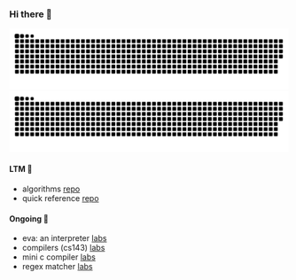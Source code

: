 ### Hi there 👋

![github contribution grid snake animation](https://raw.githubusercontent.com/jssonx/jssonx/output/github-contribution-grid-snake-dark.svg?palette=github-dark#gh-dark-mode-only)![github contribution grid snake animation](https://raw.githubusercontent.com/jssonx/jssonx/output/github-contribution-grid-snake.svg#gh-light-mode-only)    

#### LTM 🎏
- algorithms [repo](https://github.com/jssonx/leetcode_pg)
- quick reference [repo](https://github.com/jssonx/quick-reference)

#### Ongoing 🌱
- eva: an interpreter [labs](https://github.com/jssonx/eva-an-interpreter)
- compilers (cs143) [labs](https://github.com/jssonx/cs143-compilers)
- mini c compiler [labs](https://github.com/jssonx/minic)
- regex matcher [labs](https://github.com/jssonx/regex-matcher)


<!--
**jssonx/jssonx** is a ✨ _special_ ✨ repository because its `README.md` (this file) appears on your GitHub profile.

Here are some ideas to get you started:

- 🔭 I’m currently working on ...
- 🌱 I’m currently learning ...
- 👯 I’m looking to collaborate on ...
- 🤔 I’m looking for help with ...
- 💬 Ask me about ...
- 📫 How to reach me: ...
- 😄 Pronouns: ...
- ⚡ Fun fact: ...
-->
